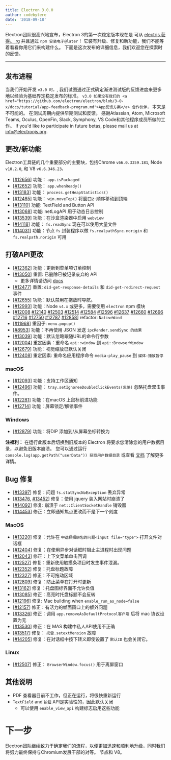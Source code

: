 ```yaml
---
title: Electron 3.0.0
author: codebytere
date: '2018-09-18'
---
```


Electron团队很高兴地宣布，Electron 3的第一次稳定版本现在是 可从 [electrjs 获得。 rg](https://electronjs.org/) 并且通过 `npm 安装电子@later`！ 它装有升级、修复和新功能，我们不能等着看看你用它们来构建什么。 下面是这次发布的详细信息，我们欢迎您在探索时的反馈。

---

## 发布进程

当我们开始开发 `v3.0 时。`, 我们试图通过正式确定渐进测试版的反馈进度来更多地以经验为基础界定稳定发布的标准。 `v3.0 如果没有我们的 <a href="https://github.com/electron/electron/blob/3-0-x/docs/tutorial/app-feedback-program.md">App反馈方案</a> 合作伙伴，` 本来是不可能的。 在测试周期内提供早期测试和反馈。 感谢Atlassian, Atom, Microsoft Teams, Oculus, OpenFin, Slack, Symphony, VS Code和其他程序成员所做的工作。 If you'd like to participate in future betas, please mail us at [info@electronjs.org](mailto:info@electronjs.org).

## 更改/新功能

Electron工具链的几个重要部分的主要块，包括Chrome `v66.0.3359.181`, Node `v10.2.0`, 和 V8 `v6.6.346.23。`

* [[#12656](https://github.com/electron/electron/pull/12656)] 功能： `app.isPackaged`
* [[#12652](https://github.com/electron/electron/pull/12652)] 功能： `app.whenReady()`
* [[#13183](https://github.com/electron/electron/pull/13183)] 功能： `process.getHeapStatistics()`
* [[#12485](https://github.com/electron/electron/pull/12485)] 功能： `win.moveTop()` 将窗口z-顺序移动到顶端
* [[#13110](https://github.com/electron/electron/pull/13110)] 功能: TextField and Button API
* [[#13068](https://github.com/electron/electron/pull/13068)] 功能: netLogAPI 用于动态日志控制
* [[#13539](https://github.com/electron/electron/pull/13539)] 功能：在沙盒渲染器中启用 `webview`
* [[#14118](https://github.com/electron/electron/pull/14118)] 功能： `fs.readSync` 现在可以使用大量文件
* [[#14031](https://github.com/electron/electron/pull/14031)] 功能：节点 `fs` 封装程序以做 `fs.realpathSync.norigin` 和 `fs.realpath.norigin` 可用

## 打破API更改

* [[#12362](https://github.com/electron/electron/pull/12362)] 功能：更新到菜单项订单控制
* [[#13050](https://github.com/electron/electron/pull/13050)] 重置: 已删除已被记录废弃的 API
  * 更多详情请访问 [docs](https://github.com/electron/electron/blob/master/docs/api/breaking-changes.md#breaking-api-changes-30)
* [[#12477](https://github.com/electron/electron/pull/12477)] 重置: `did-get-response-details` 和 `did-get-redirect-request` 事件
* [[#12655](https://github.com/electron/electron/pull/12655)] 功能：默认禁用在拖放时导航。
* [[#12993](https://github.com/electron/electron/pull/12993)] 功能：Node `v4.x` 或更多，需要使用 `electron` npm 模块
* [[#12008](https://github.com/electron/electron/pull/12008) [#12140](https://github.com/electron/electron/pull/12140) [#12503](https://github.com/electron/electron/pull/12503) [#12514](https://github.com/electron/electron/pull/12514) [#12584](https://github.com/electron/electron/pull/12584) [#12596](https://github.com/electron/electron/pull/12596) [#12637](https://github.com/electron/electron/pull/12637) [#12660](https://github.com/electron/electron/pull/12660) [#12696](https://github.com/electron/electron/pull/12696) [#12716](https://github.com/electron/electron/pull/12716) </a> [#12750](https://github.com/electron/electron/pull/12750) [#12787](https://github.com/electron/electron/pull/12787) [#12858](https://github.com/electron/electron/pull/12858)] refactor: `NativeWind`
* [[#11968](https://github.com/electron/electron/pull/11968)] 重因子: `menu.popup()`
* [[#8953](https://github.com/electron/electron/pull/8953)] 功能：不再使用 JSON 发送 `ipcRender.sendSync 的结果`
* [[#13039](https://github.com/electron/electron/pull/13039)] 功能：默认忽略跟随URL的命令行参数
* [[#12004](https://github.com/electron/electron/pull/12004)] 重定因素：重命名 `api::window` 到 `api::BrowserWindow`
* [[#12679](https://github.com/electron/electron/pull/12679)] 功能：视觉缩放已默认关闭
* [[#12408](https://github.com/electron/electron/pull/12408)] 重定因素: 重命名应用程序命令 `media-play_pause` 到 `媒体-播放暂停`

### macOS

* [[#12093](https://github.com/electron/electron/pull/12093)] 功能：支持工作区通知
* [[#12496](https://github.com/electron/electron/pull/12496)] 功能： `tray.setIgnoreeDoubleClickEvents(忽略)` 忽略托盘双击事件。
* [[#12281](https://github.com/electron/electron/pull/12281)] 功能：在macOS 上鼠标前进功能
* [[#12714](https://github.com/electron/electron/pull/12714)] 功能：屏幕锁定/解锁事件

### Windows

* [[#12879](https://github.com/electron/electron/pull/12879)] 功能：将DIP 添加到/从屏幕坐标转换为

**注福利：** 在运行此版本后切换到旧版本的 Electron 将要求您清除您的用户数据目录，以避免旧版本崩溃。 您可以通过运行 `console.log(app.getPath("userData")) 获取用户数据目录` 或查看 [文档](https://electronjs.org/docs/api/app#appgetpathname) 了解更多详情。

## Bug 修复

* [[#13397](https://github.com/electron/electron/pull/13397)] 修复：问题 `fs.statSyncNoException` 丢弃异常
* [[#13476](https://github.com/electron/electron/pull/13476), [#13452](https://github.com/electron/electron/pull/13452)] 修复：使用 jquery 装入网站时崩溃了
* [[#14092](https://github.com/electron/electron/pull/14092)] 修复: 崩溃于 `net::ClientSocketHandle` 销毁器
* [[#14453](https://github.com/electron/electron/pull/14453)] 修正：立即通知焦点更改而不是下一个刻度

### MacOS

* [[#13220](https://github.com/electron/electron/pull/13220)] 修复：允许在 `中选择捆绑包的问题<input file="type">` 打开文件对话框
* [[#12404](https://github.com/electron/electron/pull/12404)] 修复：在使用异步对话框时阻止主进程时出现问题
* [[#12043](https://github.com/electron/electron/pull/12043)] 修正：上下文菜单单击回调
* [[#12527](https://github.com/electron/electron/pull/12527)] 修复：重新使用触摸条项目时发生事件泄漏。
* [[#12352](https://github.com/electron/electron/pull/12352)] 修复：托盘标题故障
* [[#12327](https://github.com/electron/electron/pull/12327)] 修正：不可拖动区域
* [[#12809](https://github.com/electron/electron/pull/12809)] 修复：防止菜单在打开时更新
* [[#13162](https://github.com/electron/electron/pull/13162)] 修复：托盘图标界面不允许负值
* [[#13085](https://github.com/electron/electron/pull/13085)] 修正：高亮时托盘标题不会反转
* [[#12196](https://github.com/electron/electron/pull/12196)] 修复: Mac building when `enable_run_as_node=false`
* [[#12157](https://github.com/electron/electron/pull/12157)] 修正：有活力的帧面窗口上的额外问题
* [[#13326](https://github.com/electron/electron/pull/13326)] 修正：调用 `app.removeAsDefaultProtocol客户端` 后将 mac 协议设置为无
* [[#13530](https://github.com/electron/electron/pull/13530)] 修正：在 MAS 构建中私人API使用不正确
* [[#13517](https://github.com/electron/electron/pull/13517)] 修复： `托雷.setextMension` 故障
* [[#14205](https://github.com/electron/electron/pull/14205)] 修复：在对话框中按下转义即使设置了 `默认ID` 也会关闭它。

### Linux

* [[#12507](https://github.com/electron/electron/pull/12507)] 修正： `BrowserWindow.focus()` 用于离屏窗口

## 其他说明

* PDF 查看器目前不工作，但正在运行，将很快重新运行
* `TextField` and `按钮` API是实验性的，因此默认关闭
  * 可以使用 `enable_view_api` 构建标志启用这些功能

# 下一步

Electron团队继续致力于确定我们的流程，以便更加迅速和顺利地升级，同时我们将努力最终保持与Chromium发展干部的对等。 节点和 V8。
